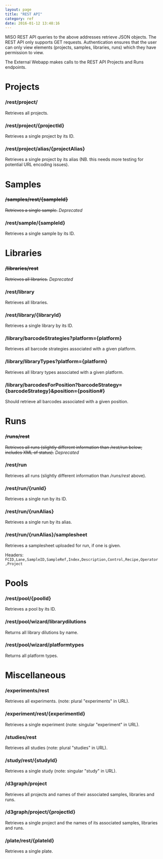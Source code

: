 ```yaml
---
layout: page
title: "REST API"
category: ref 
date: 2016-01-12 13:48:16
---
```




MISO REST API queries to the above addresses retrieve JSON objects. The REST API only supports GET requests. Authentication ensures that the user can only view elements (projects, samples, libraries, runs) which they have permission to view.

The External Webapp makes calls to the REST API Projects and Runs endpoints.

# Projects

### /rest/project/

Retrieves all projects.

### /rest/project/{projectId}

Retrieves a single project by its ID.

### /rest/project/alias/{projectAlias}

Retrieves a single project by its alias (NB. this needs more testing for potential URL encoding issues).

# Samples

### <s>/samples/rest/{sampleId}</s>

<s>Retrieves a single sample.</s> _Deprecated_

### /rest/sample/{sampleId}

Retrieves a single sample by its ID.

# Libraries

### <s>/libraries/rest</s>

<s>Retrieves all libraries.</s> _Deprecated_

### /rest/library

Retrieves all libraries.

### /rest/library/{libraryId}

Retrieves a single library by its ID.

### /library/barcodeStrategies?platform={platform}

Retrieves all barcode strategies associated with a given platform.

### /library/libraryTypes?platform={platform}

Retrieves all library types associated with a given platform.

### /library/barcodesForPosition?barcodeStrategy={barcodeStrategy}&position={position#}

Should retrieve all barcodes associated with a given position.

# Runs

### <s>/runs/rest</s>

<s>Retrieves all runs (slightly different information than _/rest/run_ below; includes XML of status).</s> _Deprecated_

### /rest/run

Retrieves all runs (slightly different information than _/runs/rest_ above).

### /rest/run/{runId}

Retrieves a single run by its ID.

### /rest/run/{runAlias}

Retrieves a single run by its alias.

### /rest/run/{runAlias}/samplesheet

Retrieves a samplesheet uploaded for run, if one is given.

Headers: `FCID,Lane,SampleID,SampleRef,Index,Description,Control,Recipe,Operator,Project`

# Pools

### /rest/pool/{poolId}

Retrieves a pool by its ID.

### /rest/pool/wizard/librarydilutions

Returns all library dilutions by name.

### /rest/pool/wizard/platformtypes

Returns all platform types.

# Miscellaneous

### /experiments/rest

Retrieves all experiments. (note: plural "experiments" in URL).

### /experiment/rest/{experimentId}

Retrieves a single experiment (note: singular "experiment" in URL).

### /studies/rest

Retrieves all studies (note: plural "studies" in URL).

### /study/rest/{studyId}

Retrieves a single study (note: singular "study" in URL).

### /d3graph/project

Retrieves all projects and names of their associated samples, libraries and runs.

### /d3graph/project/{projectId}

Retrieves a single project and the names of its associated samples, libraries and runs.

### /plate/rest/{plateId}

Retrieves a single plate.


